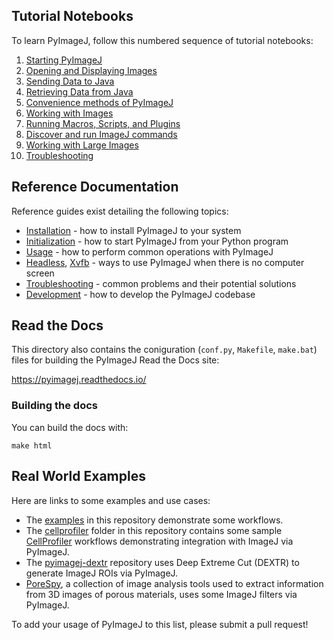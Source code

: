 ## Tutorial Notebooks

To learn PyImageJ, follow this numbered sequence of tutorial notebooks:

1. [Starting PyImageJ](1-Starting-PyImageJ.ipynb)
2. [Opening and Displaying Images](2-Opening-and-Displaying-Images.ipynb)
3. [Sending Data to Java](3-Sending-Data-to-Java.ipynb)
4. [Retrieving Data from Java](4-Retrieving-Data-from-Java.ipynb)
5. [Convenience methods of PyImageJ](5-Convenience-methods-of-PyImageJ.ipynb)
6. [Working with Images](6-Working-with-Images.ipynb)
7. [Running Macros, Scripts, and Plugins](7-Running-Macros-Scripts-and-Plugins.ipynb)
8. [Discover and run ImageJ commands](8-Discover-and-run-ImageJ-commands.ipynb)
9. [Working with Large Images](9-Working-with-Large-Images.ipynb)
10. [Troubleshooting](10-Troubleshooting.ipynb)

## Reference Documentation

Reference guides exist detailing the following topics:

* [Installation](Install.md) - how to install PyImageJ to your system
* [Initialization](Initialization.md) - how to start PyImageJ from your Python program
* [Usage](Usage.md) - how to perform common operations with PyImageJ
* [Headless](Headless.md), [Xvfb](Xvfb.md) - ways to use PyImageJ when there is no computer screen
* [Troubleshooting](Troubleshooting.md) - common problems and their potential solutions
* [Development](Development.md) - how to develop the PyImageJ codebase
 
## Read the Docs

This directory also contains the coniguration (`conf.py`, `Makefile`, `make.bat`) files for building the PyImageJ Read the Docs site:

  https://pyimagej.readthedocs.io/

### Building the docs

You can build the docs with:

```
make html
```

## Real World Examples

Here are links to some examples and use cases:

* The [examples](examples) in this repository demonstrate some workflows.
* The [cellprofiler](cellprofiler) folder in this repository contains some
  sample [CellProfiler](https://cellprofiler.org/) workflows demonstrating
  integration with ImageJ via PyImageJ.
* The [pyimagej-dextr](https://github.com/imagej/pyimagej-dextr) repository
  uses Deep Extreme Cut (DEXTR) to generate ImageJ ROIs via PyImageJ.
* [PoreSpy](https://github.com/PMEAL/porespy), a collection of image analysis
  tools used to extract information from 3D images of porous materials,
  uses some ImageJ filters via PyImageJ.

To add your usage of PyImageJ to this list, please submit a pull request!
